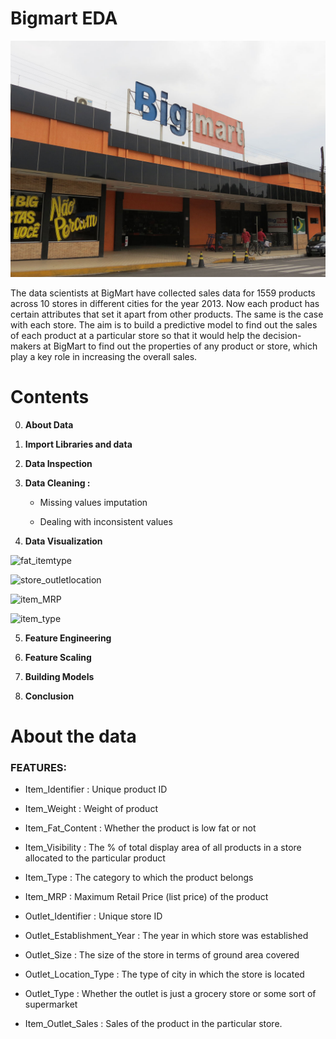 # Bigmart EDA

![Analysis](images/bigmart.jpg "bigmart")

The data scientists at BigMart have collected sales data for 1559 products across 10 stores in different cities for the year 2013. Now each product has certain attributes that set it apart from other products. The same is the case with each store. The aim is to build a predictive model to find out the sales of each product at a particular store so that it would help the decision-makers at BigMart to find out the properties of any product or store, which play a key role in increasing the overall sales.

# Contents
0. **About Data**

1. **Import Libraries and data**

2. **Data Inspection**

3. **Data Cleaning :**

    - Missing values imputation

    - Dealing with inconsistent values

4. **Data Visualization**

![fat_itemtype](images/fat_itemtype.png "fat_itemtype")


![store_outletlocation](images/store_outletlocation.png "store_outletlocation")


![item_MRP](images/item_MRP.png "item_MRP")


![item_type](images/item_type.png "item_type")



5. **Feature Engineering**

6. **Feature Scaling**

7. **Building Models**

8. **Conclusion**

# About the data

### FEATURES:

- Item_Identifier : Unique product ID

- Item_Weight : Weight of product

- Item_Fat_Content : Whether the product is low fat or not

- Item_Visibility : The % of total display area of all products in a store allocated to the particular product

- Item_Type : The category to which the product belongs

- Item_MRP : Maximum Retail Price (list price) of the product

- Outlet_Identifier : Unique store ID

- Outlet_Establishment_Year : The year in which store was established

- Outlet_Size : The size of the store in terms of ground area covered

- Outlet_Location_Type : The type of city in which the store is located

- Outlet_Type : Whether the outlet is just a grocery store or some sort of supermarket

- Item_Outlet_Sales : Sales of the product in the particular store.
